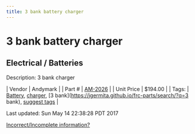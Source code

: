 ```yaml
---
title: 3 bank battery charger
---
```


# 3 bank battery charger
## Electrical / Batteries
Description: 	3 bank charger 

| Vendor | Andymark | 
| Part # | [AM-2026](http://www.andymark.com/Battery-Charger-3-Bank-6-Amp-p/am-2026.htm) | 
| Unit Price | $194.00 | 
| Tags: | [Battery](https://jgermita.github.io/frc-parts/search/?q=Battery), [charger](https://jgermita.github.io/frc-parts/search/?q=charger), [3 bank](https://jgermita.github.io/frc-parts/search/?q=3 bank), [suggest tags](https://docs.google.com/forms/d/e/1FAIpQLSeWyY8v3RgOty-MyWmh9U0iivNYN_molChYyS-0U-o-kOAv_g/viewform) | 

Last updated: Sun May 14 22:38:28 PDT 2017

 [Incorrect/Incomplete information?](https://docs.google.com/forms/d/e/1FAIpQLSeWyY8v3RgOty-MyWmh9U0iivNYN_molChYyS-0U-o-kOAv_g/viewform)